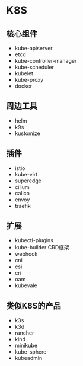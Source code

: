 # K8S

## 核心组件
- kube-apiserver
- etcd
- kube-controller-manager
- kube-scheduler
- kubelet
- kube-proxy
- docker

## 周边工具
- helm
- k9s
- kustomize

## 插件
- istio
- kube-virt
- superedge
- cilium
- calico
- envoy
- traefik

## 扩展
- kubectl-plugins
- kube-builder CRD框架
- webhook
- cni
- csi
- cri
- oam
- kubevale

## 类似K8S的产品
- k3s
- k3d
- rancher
- kind
- minikube
- kube-sphere
- kubeadmin


